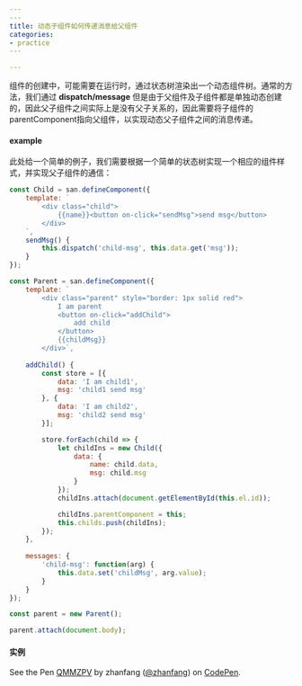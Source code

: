 ```yaml
---
​---
title: 动态子组件如何传递消息给父组件
categories:
- practice
​---

---
```


组件的创建中，可能需要在运行时，通过状态树渲染出一个动态组件树。通常的方法，我们通过 **dispatch/message** 但是由于父组件及子组件都是单独动态创建的，因此父子组件之间实际上是没有父子关系的，因此需要将子组件的parentComponent指向父组件，以实现动态父子组件之间的消息传递。

#### example

此处给一个简单的例子，我们需要根据一个简单的状态树实现一个相应的组件样式，并实现父子组件的通信：

```javascript
const Child = san.defineComponent({
    template: `
        <div class="child">
            {{name}}<button on-click="sendMsg">send msg</button>
        </div>
    `,
    sendMsg() {
        this.dispatch('child-msg', this.data.get('msg'));
    }
});

const Parent = san.defineComponent({
    template: `
        <div class="parent" style="border: 1px solid red">
            I am parent
            <button on-click="addChild">
                add child
            </button>
            {{childMsg}}
        </div>`,
  
    addChild() {
        const store = [{
            data: 'I am child1',
            msg: 'child1 send msg'
        }, {
            data: 'I am child2',
            msg: 'child2 send msg'
        }];

        store.forEach(child => {
            let childIns = new Child({
                data: {
                    name: child.data,
                    msg: child.msg
                }
            });
            childIns.attach(document.getElementById(this.el.id));

            childIns.parentComponent = this;
            this.childs.push(childIns);
        });
    },
  
    messages: {
        'child-msg': function(arg) {
            this.data.set('childMsg', arg.value);
        }
    }
});

const parent = new Parent();

parent.attach(document.body);
```

#### 实例

<p data-height="265" data-theme-id="0" data-slug-hash="QMMZPV" data-default-tab="result" data-user="zhanfang" data-embed-version="2" data-pen-title="QMMZPV" class="codepen">See the Pen <a href="https://codepen.io/zhanfang/pen/QMMZPV/">QMMZPV</a> by zhanfang (<a href="https://codepen.io/zhanfang">@zhanfang</a>) on <a href="https://codepen.io">CodePen</a>.</p>
<script async src="https://production-assets.codepen.io/assets/embed/ei.js"></script>